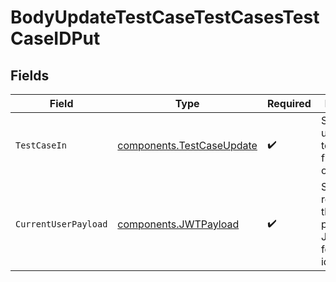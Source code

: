 # BodyUpdateTestCaseTestCasesTestCaseIDPut


## Fields

| Field                                                                             | Type                                                                              | Required                                                                          | Description                                                                       |
| --------------------------------------------------------------------------------- | --------------------------------------------------------------------------------- | --------------------------------------------------------------------------------- | --------------------------------------------------------------------------------- |
| `TestCaseIn`                                                                      | [components.TestCaseUpdate](../../models/components/testcaseupdate.md)            | :heavy_check_mark:                                                                | Schema for updating a test case (all fields optional)                             |
| `CurrentUserPayload`                                                              | [components.JWTPayload](../../models/components/jwtpayload.md)                    | :heavy_check_mark:                                                                | Schema representing the essential parts of a JWT payload for user identification. |